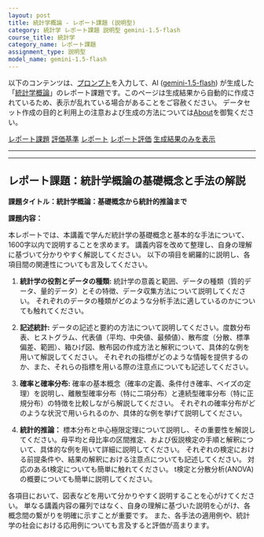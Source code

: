 ```yaml
---
layout: post
title: 統計学概論 - レポート課題 (説明型)
category: 統計学 レポート課題 説明型 gemini-1.5-flash
course_title: 統計学
category_name: レポート課題
assignment_type: 説明型
model_name: gemini-1.5-flash
---
```


以下のコンテンツは、[プロンプト](http://127.0.0.1:8000/generated/統計学/gemini-1.5-flash/prompt_レポート課題-説明型.md)を入力して、AI ([gemini-1.5-flash](contents/gemini-1.5-flash)) が生成した「[統計学概論](/contents/統計学/)」のレポート課題です。このページは生成結果から自動的に作成されているため、表示が乱れている場合があることをご容赦ください。
データセット作成の目的と利用上の注意および生成の方法については[About](/About)を御覧ください。

[レポート課題](../レポート課題-説明型)
[評価基準](../評価基準-説明型)
[レポート](../レポート-説明型)
[レポート評価](../レポート評価-説明型)
[生成結果のみを表示](http://127.0.0.1:8000/generated/統計学/gemini-1.5-flash/レポート課題-説明型.md)
  

***
***
  
## レポート課題：統計学概論の基礎概念と手法の解説

**課題タイトル：統計学概論：基礎概念から統計的推論まで**

**課題内容：**

本レポートでは、本講義で学んだ統計学の基礎概念と基本的な手法について、1600字以内で説明することを求めます。  講義内容を改めて整理し、自身の理解に基づいて分かりやすく解説してください。  以下の項目を網羅的に説明し、各項目間の関連性についても言及してください。

1. **統計学の役割とデータの種類:** 統計学の意義と範囲、データの種類（質的データ、量的データ）とその特徴、データ収集方法について説明してください。  それぞれのデータの種類がどのような分析手法に適しているのかについても触れてください。

2. **記述統計:** データの記述と要約の方法について説明してください。度数分布表、ヒストグラム、代表値（平均、中央値、最頻値）、散布度（分散、標準偏差、範囲）、箱ひげ図、散布図の作成方法と解釈について、具体的な例を用いて解説してください。  それぞれの指標がどのような情報を提供するのか、また、それらの指標を用いる際の注意点についても記述してください。

3. **確率と確率分布:** 確率の基本概念（確率の定義、条件付き確率、ベイズの定理）を説明し、離散型確率分布（特に二項分布）と連続型確率分布（特に正規分布）の特徴を比較しながら解説してください。  それぞれの確率分布がどのような状況で用いられるのか、具体的な例を挙げて説明してください。

4. **統計的推論：** 標本分布と中心極限定理について説明し、その重要性を解説してください。母平均と母比率の区間推定、および仮説検定の手順と解釈について、具体的な例を用いて詳細に説明してください。  それぞれの検定における前提条件や、結果の解釈における注意点についても記述してください。  対応のあるt検定についても簡単に触れてください。  t検定と分散分析(ANOVA)の概要についても簡単に説明してください。


各項目において、図表などを用いて分かりやすく説明することを心がけてください。  単なる講義内容の羅列ではなく、自身の理解に基づいた説明を心がけ、各概念間の繋がりを明確に示すことが重要です。  また、各手法の適用例や、統計学の社会における応用例についても言及すると評価が高まります。
